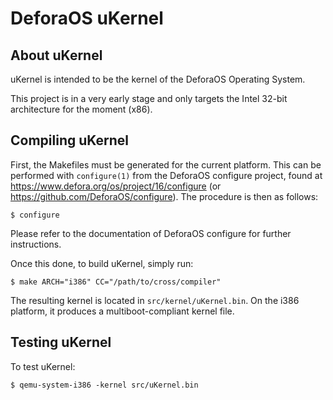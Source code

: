 DeforaOS uKernel
================

About uKernel
-------------

uKernel is intended to be the kernel of the DeforaOS Operating System.

This project is in a very early stage and only targets the Intel 32-bit
architecture for the moment (x86).

Compiling uKernel
-----------------

First, the Makefiles must be generated for the current platform. This can be
performed with `configure(1)` from the DeforaOS configure project, found at
<https://www.defora.org/os/project/16/configure> (or
<https://github.com/DeforaOS/configure>). The procedure is then as follows:

    $ configure

Please refer to the documentation of DeforaOS configure for further
instructions.

Once this done, to build uKernel, simply run:

    $ make ARCH="i386" CC="/path/to/cross/compiler"

The resulting kernel is located in `src/kernel/uKernel.bin`. On the i386
platform, it produces a multiboot-compliant kernel file.

Testing uKernel
---------------

To test uKernel:

    $ qemu-system-i386 -kernel src/uKernel.bin

